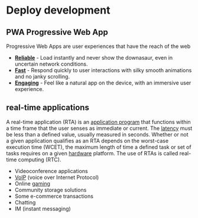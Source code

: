 # Deploy development

## PWA Progressive Web App

Progressive Web Apps are user experiences that have the reach of the web

* [**Reliable**](https://developers.google.com/web/progressive-web-apps/#reliable) - Load instantly and never show the downasaur, even in uncertain network conditions.
* [**Fast**](https://developers.google.com/web/progressive-web-apps/#fast) - Respond quickly to user interactions with silky smooth animations and no janky scrolling.
* [**Engaging**](https://developers.google.com/web/progressive-web-apps/#engaging) - Feel like a natural app on the device, with an immersive user experience.



## real-time applications

A real-time application \(RTA\) is an [application program](https://searchsoftwarequality.techtarget.com/definition/application) that functions within a time frame that the user senses as immediate or current. The [latency](https://whatis.techtarget.com/definition/latency) must be less than a defined value, usually measured in seconds. Whether or not a given application qualifies as an RTA depends on the worst-case execution time \(WCET\), the maximum length of time a defined task or set of tasks requires on a given [hardware](https://searchnetworking.techtarget.com/definition/hardware) platform. The use of RTAs is called real-time computing \(RTC\).

* Videoconference applications
* [VoIP](https://searchunifiedcommunications.techtarget.com/definition/VoIP) \(voice over Internet Protocol\)
* Online [gaming](https://whatis.techtarget.com/definition/gaming)
* Community storage solutions
* Some e-commerce transactions
* Chatting
* IM \(instant messaging\)

